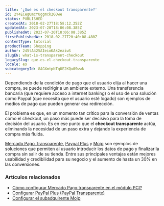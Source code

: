 ```yaml
---
title: '¿Qué es el checkout transparente?'
id: 2Y4ECegUmcYUggmck2GOwe
status: PUBLISHED
createdAt: 2018-02-27T18:58:12.252Z
updatedAt: 2023-07-20T18:06:08.385Z
publishedAt: 2023-07-20T18:06:08.385Z
firstPublishedAt: 2018-02-27T20:40:08.480Z
contentType: tutorial
productTeam: Shopping
author: 245tA425AIeioKAk2eaiwS
slugEN: what-is-transparent-checkout
legacySlug: que-es-el-checkout-transparente
locale: es
subcategoryId: 8AGXmtpbTqUE2KQu0Swwk
---
```


Dependiendo de la condición de pago que el usuario elija al hacer una compra, se puede redirigir a un ambiente externo. Una transferencia bancaria (que requiere acceso a internet banking) o el uso de una solución como Paypal (que necesita que el usuario esté logado) son ejemplos de medios de pago que pueden generar esa redirección.

El problema es que, en un momento tan crítico para la conversión de ventas como el checkout, un paso más puede ser decisivo para la toma de decisión del usuario. Es en ese punto que el __checkout transparente__ actúa, eliminando la necesidad de un paso extra y dejando la experiencia de compra más fluida.

[Mercado Pago Transparente](/es/tutorial/como-configurar-o-mercado-pago-transparente-no-modulo-pagamentos--tutorials_4570), [Paypal Plus](/es/tutorial/configurar-paypal-plus-paypal-transparente) y [Moip](/es/tutorial/configurar-el-subadquirente-moip) son ejemplos de soluciones que permiten al usuario introducir los datos de pago y finalizar la compra sin salir de su tienda. Entre sus principales ventajas están mejores usabilidad y credibilidad para su negocio y el aumento de hasta un 30% en las conversiones.

### Artículos relacionados
- [Cómo configurar Mercado Pago transparente en el módulo PCI?](/es/tutorial/como-configurar-mercado-pago-transparente-en-el-modulo-pci)
- [Configurar PayPal Plus (PayPal Transparente)](/es/tutorial/configurar-paypal-plus-paypal-transparente)
- [Configurar el subadquirente Moip](/es/tutorial/configurar-el-subadquirente-moip)
